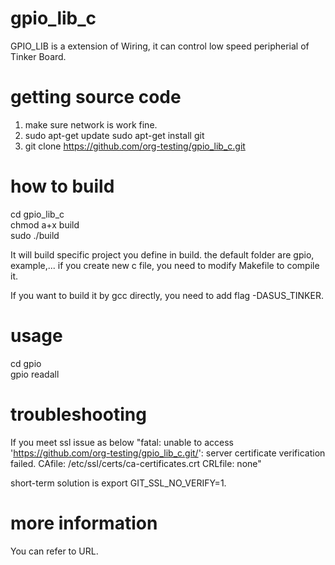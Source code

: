# gpio_lib_c
  GPIO_LIB is a extension of Wiring, it can control low speed peripherial of Tinker Board.
  
# getting source code
  1. make sure network is work fine.
  2. sudo apt-get update
     sudo apt-get install git
  3. git clone https://github.com/org-testing/gpio_lib_c.git

# how to build
  cd gpio_lib_c\
  chmod a+x build\
  sudo ./build

  It will build specific project you define in build. the default folder are gpio, example,...
  if you create new c file, you need to modify Makefile to compile it.

  If you want to build it by gcc directly, you need to add flag -DASUS_TINKER.
  
# usage
  cd gpio\
  gpio readall

# troubleshooting
  If you meet ssl issue as below "fatal: unable to access 'https://github.com/org-testing/gpio_lib_c.git/': server certificate verification failed. CAfile: /etc/ssl/certs/ca-certificates.crt CRLfile: none"
  
  short-term solution is export GIT_SSL_NO_VERIFY=1.
# more information
  You can refer to URL.
